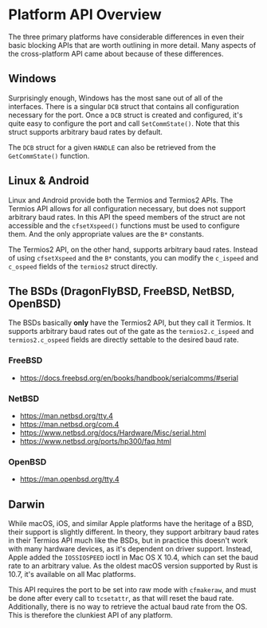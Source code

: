 # Platform API Overview

The three primary platforms have considerable differences in even their basic blocking APIs that are worth outlining in more detail. Many aspects of the cross-platform API came about because of these differences.

## Windows

Surprisingly enough, Windows has the most sane out of all of the interfaces. There is a singular `DCB` struct that contains all configuration necessary for the port. Once a `DCB` struct is created and configured, it's quite easy to configure the port and call `SetCommState()`. Note that this struct supports arbitrary baud rates by default.

The `DCB` struct for a given `HANDLE` can also be retrieved from the `GetCommState()` function.

## Linux & Android

Linux and Android provide both the Termios and Termios2 APIs. The Termios API allows for all configuration necessary, but does not support arbitrary baud rates. In this API the speed members of the struct are not accessible and the `cfsetXspeed()` functions must be used to configure them. And the only appropriate values are the `B*` constants.

The Termios2 API, on the other hand, supports arbitrary baud rates. Instead of using `cfsetXspeed` and the `B*` constants, you can modify the `c_ispeed` and `c_ospeed` fields of the `termios2` struct directly.

## The BSDs (DragonFlyBSD, FreeBSD, NetBSD, OpenBSD)

The BSDs basically **only** have the Termios2 API, but they call it Termios. It supports arbitrary baud rates out of the gate as the `termios2.c_ispeed` and `termios2.c_ospeed` fields are directly settable to the desired baud rate.

### FreeBSD

 * https://docs.freebsd.org/en/books/handbook/serialcomms/#serial

### NetBSD

 * https://man.netbsd.org/tty.4
 * https://man.netbsd.org/com.4
 * https://www.netbsd.org/docs/Hardware/Misc/serial.html
 * https://www.netbsd.org/ports/hp300/faq.html

### OpenBSD

 * https://man.openbsd.org/tty.4

## Darwin

While macOS, iOS, and similar Apple platforms have the heritage of a BSD, their support is slightly different. In theory, they support arbitrary baud rates in their Termios API much like the BSDs, but in practice this doesn't work with many hardware devices, as it's dependent on driver support. Instead, Apple added the `IOSSIOSPEED` ioctl in Mac OS X 10.4, which can set the baud rate to an arbitrary value. As the oldest macOS version supported by Rust is 10.7, it's available on all Mac platforms.

This API requires the port to be set into raw mode with `cfmakeraw`, and must be done after every call to `tcsetattr`, as that will reset the baud rate. Additionally, there is no way to retrieve the actual baud rate from the OS. This is therefore the clunkiest API of any platform.
